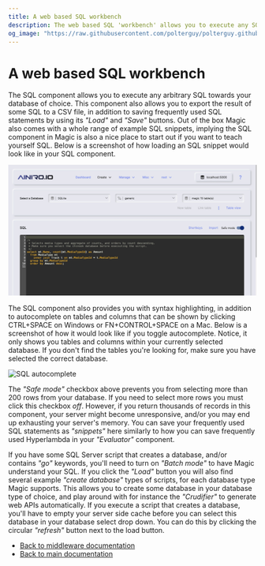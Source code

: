 ```yaml
---
title: A web based SQL workbench
description: The web based SQL 'workbench' allows you to execute any SQL, see the result immediately, in addition to storing your frequently used SQL snippets for later.
og_image: "https://raw.githubusercontent.com/polterguy/polterguy.github.io/master/images/og-sql-component.jpg"
---
```


# A web based SQL workbench

The SQL component allows you to execute any arbitrary SQL towards your database of choice. This component also
allows you to export the result of some SQL to a CSV file, in addition to saving frequently used
SQL statements by using its _"Load"_ and _"Save"_ buttons. Out of the box Magic also comes with
a whole range of example SQL snippets, implying the SQL component in Magic is also a nice place
to start out if you want to teach yourself SQL. Below is a screenshot of how loading an SQL
snippet would look like in your SQL component.

![Loading SQL snippets](https://raw.githubusercontent.com/polterguy/polterguy.github.io/master/images/sql-editor.jpg)

The SQL component also provides you with syntax highlighting, in addition to autocomplete on
tables and columns that can be shown by clicking CTRL+SPACE on Windows or FN+CONTROL+SPACE on a Mac. Below
is a screenshot of how it would look like if you toggle autocomplete. Notice, it only shows you tables
and columns within your currently selected database. If you don't find the tables you're looking for,
make sure you have selected the correct database.

![SQL autocomplete](https://raw.githubusercontent.com/polterguy/polterguy.github.io/master/images/sql-autocomplete.jpg)

The _"Safe mode"_ checkbox above prevents you from selecting more than 200 rows from your database.
If you need to select more rows you must click this checkbox _off_. However, if you return thousands of records
in this component, your server might become unresponsive, and/or you may end up exhausting your
server's memory. You can save your frequently used SQL statements as _"snippets"_ here similarly to
how you can save frequently used Hyperlambda in your _"Evaluator"_ component.

If you have some SQL Server script that creates a database, and/or contains _"go"_ keywords,
you'll need to turn on _"Batch mode"_ to have Magic understand your SQL. If you click the _"Load"_ button
you will also find several example _"create database"_ types of scripts, for each database type Magic supports.
This allows you to create some database in your database type of choice, and play around with for instance
the _"Crudifier"_ to generate web APIs automatically. If you execute a script that creates a database, you'll
have to empty your server side cache before you can select this database in your database select drop down.
You can do this by clicking the circular _"refresh"_ button next to the load button.

* [Back to middleware documentation](/documentation/magic/)
* [Back to main documentation](/documentation/)

